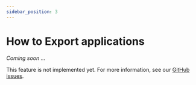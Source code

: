 ```yaml
---
sidebar_position: 3
---
```


# How to Export applications

_Coming soon ..._

This feature is not implemented yet. For more information, see our [GitHub issues](https://github.com/Embloy/Embloy-Core-Server/issues).
